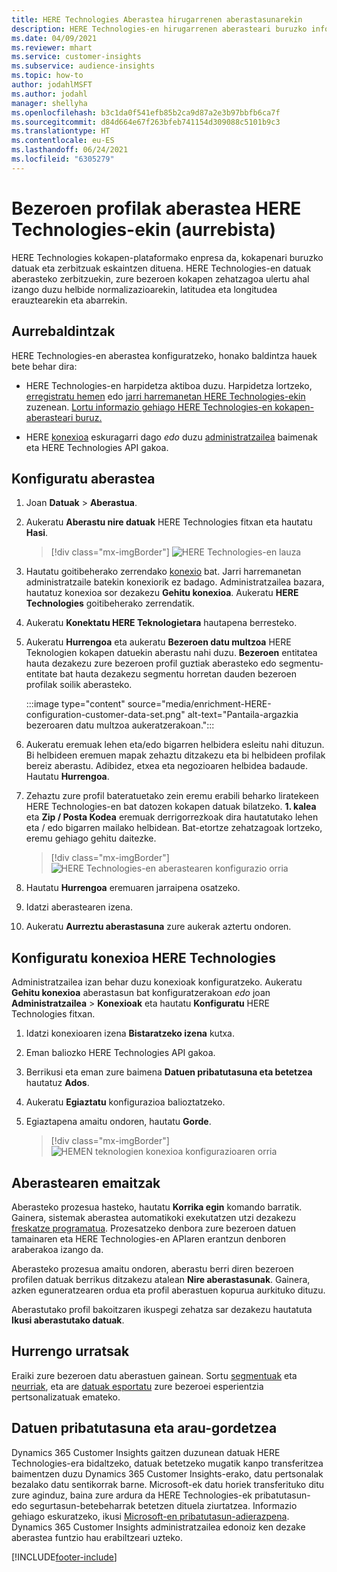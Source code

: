 ```yaml
---
title: HERE Technologies Aberastea hirugarrenen aberastasunarekin
description: HERE Technologies-en hirugarrenen aberasteari buruzko informazio orokorra.
ms.date: 04/09/2021
ms.reviewer: mhart
ms.service: customer-insights
ms.subservice: audience-insights
ms.topic: how-to
author: jodahlMSFT
ms.author: jodahl
manager: shellyha
ms.openlocfilehash: b3c1da0f541efb85b2ca9d87a2e3b97bbfb6ca7f
ms.sourcegitcommit: d84d664e67f263bfeb741154d309088c5101b9c3
ms.translationtype: HT
ms.contentlocale: eu-ES
ms.lasthandoff: 06/24/2021
ms.locfileid: "6305279"
---
```

# <a name="enrichment-of-customer-profiles-with-here-technologies-preview"></a>Bezeroen profilak aberastea HERE Technologies-ekin (aurrebista)

HERE Technologies kokapen-plataformako enpresa da, kokapenari buruzko datuak eta zerbitzuak eskaintzen dituena. HERE Technologies-en datuak aberasteko zerbitzuekin, zure bezeroen kokapen zehatzagoa ulertu ahal izango duzu helbide normalizazioarekin, latitudea eta longitudea erauztearekin eta abarrekin.

## <a name="prerequisites"></a>Aurrebaldintzak

HERE Technologies-en aberastea konfiguratzeko, honako baldintza hauek bete behar dira:

- HERE Technologies-en harpidetza aktiboa duzu. Harpidetza lortzeko, [erregistratu hemen](https://developer.here.com/sign-up?utm_medium=referral&utm_source=Microsoft-Dynamics-CI&create=Freemium-Basic) edo [jarri harremanetan HERE Technologies-ekin](https://developer.here.com/help?utm_medium=referral&utm_source=Microsoft-Dynamics-CI#how-can-we-help-you) zuzenean. [Lortu informazio gehiago HERE Technologies-en kokapen-aberasteari buruz.](https://developer.here.com/location-enrichment?cid=Dev-MicrosoftDynamics-DB-0-Dev-&utm_source=MicrosoftDynamics&utm_medium=referral&utm_campaign=Online_Dev_ReferralMicrosoft)

- HERE [konexioa](connections.md) eskuragarri dago *edo* duzu [administratzailea](permissions.md#administrator) baimenak eta HERE Technologies API gakoa.

## <a name="configure-the-enrichment"></a>Konfiguratu aberastea

1. Joan **Datuak** > **Aberastua**. 

1. Aukeratu **Aberastu nire datuak** HERE Technologies fitxan eta hautatu **Hasi**.

   > [!div class="mx-imgBorder"]
   > ![HERE Technologies-en lauza](media/HERE-tile.png "HERE Technologies-en lauza")

1. Hautatu goitibeherako zerrendako [konexio](connections.md) bat. Jarri harremanetan administratzaile batekin konexiorik ez badago. Administratzailea bazara, hautatuz konexioa sor dezakezu **Gehitu konexioa**. Aukeratu **HERE Technologies** goitibeherako zerrendatik. 

1. Aukeratu **Konektatu HERE Teknologietara** hautapena berresteko.

1.  Aukeratu **Hurrengoa** eta aukeratu **Bezeroen datu multzoa** HERE Teknologien kokapen datuekin aberastu nahi duzu. **Bezeroen** entitatea hauta dezakezu zure bezeroen profil guztiak aberasteko edo segmentu-entitate bat hauta dezakezu segmentu horretan dauden bezeroen profilak soilik aberasteko.

    :::image type="content" source="media/enrichment-HERE-configuration-customer-data-set.png" alt-text="Pantaila-argazkia bezeroaren datu multzoa aukeratzerakoan.":::

1. Aukeratu eremuak lehen eta/edo bigarren helbidera esleitu nahi dituzun. Bi helbideen eremuen mapak zehaztu ditzakezu eta bi helbideen profilak bereiz aberastu. Adibidez, etxea eta negozioaren helbidea badaude. Hautatu **Hurrengoa**.

1. Zehaztu zure profil bateratuetako zein eremu erabili beharko liratekeen HERE Technologies-en bat datozen kokapen datuak bilatzeko. **1. kalea** eta **Zip / Posta Kodea** eremuak derrigorrezkoak dira hautatutako lehen eta / edo bigarren mailako helbidean. Bat-etortze zehatzagoak lortzeko, eremu gehiago gehitu daitezke.

   > [!div class="mx-imgBorder"]
   > ![HERE Technologies-en aberastearen konfigurazio orria](media/enrichment-HERE-configuration.png "HERE Technologies-en aberastearen konfigurazio orria")

1. Hautatu **Hurrengoa** eremuaren jarraipena osatzeko.

1. Idatzi aberastearen izena. 

1. Aukeratu **Aurreztu aberastasuna** zure aukerak aztertu ondoren.

## <a name="configure-the-connection-for-here-technologies"></a>Konfiguratu konexioa HERE Technologies 

Administratzailea izan behar duzu konexioak konfiguratzeko. Aukeratu **Gehitu konexioa** aberastasun bat konfiguratzerakoan *edo* joan **Administratzailea** > **Konexioak** eta hautatu **Konfiguratu** HERE Technologies fitxan.

1. Idatzi konexioaren izena **Bistaratzeko izena** kutxa.

1. Eman baliozko HERE Technologies API gakoa.

1. Berrikusi eta eman zure baimena **Datuen pribatutasuna eta betetzea** hautatuz **Ados**.

1. Aukeratu **Egiaztatu** konfigurazioa balioztatzeko.

1. Egiaztapena amaitu ondoren, hautatu **Gorde**.

   > [!div class="mx-imgBorder"]
   > ![HEMEN teknologien konexioa konfigurazioaren orria](media/enrichment-HERE-connection.png "HEMEN teknologien konexioa konfigurazioaren orria")

## <a name="enrichment-results"></a>Aberastearen emaitzak

Aberasteko prozesua hasteko, hautatu **Korrika egin** komando barratik. Gainera, sistemak aberastea automatikoki exekutatzen utzi dezakezu [freskatze programatua](system.md#schedule-tab). Prozesatzeko denbora zure bezeroen datuen tamainaren eta HERE Technologies-en APIaren erantzun denboren araberakoa izango da.

Aberasteko prozesua amaitu ondoren, aberastu berri diren bezeroen profilen datuak berrikus ditzakezu atalean **Nire aberastasunak**. Gainera, azken eguneratzearen ordua eta profil aberastuen kopurua aurkituko dituzu.

Aberastutako profil bakoitzaren ikuspegi zehatza sar dezakezu hautatuta **Ikusi aberastutako datuak**.

## <a name="next-steps"></a>Hurrengo urratsak

Eraiki zure bezeroen datu aberastuen gainean. Sortu [segmentuak](segments.md) eta [neurriak](measures.md), eta are [datuak esportatu](export-destinations.md) zure bezeroei esperientzia pertsonalizatuak emateko.

## <a name="data-privacy-and-compliance"></a>Datuen pribatutasuna eta arau-gordetzea

Dynamics 365 Customer Insights gaitzen duzunean datuak HERE Technologies-era bidaltzeko, datuak betetzeko mugatik kanpo transferitzea baimentzen duzu Dynamics 365 Customer Insights-erako, datu pertsonalak bezalako datu sentikorrak barne. Microsoft-ek datu horiek transferituko ditu zure aginduz, baina zure ardura da HERE Technologies-ek pribatutasun- edo segurtasun-betebeharrak betetzen dituela ziurtatzea. Informazio gehiago eskuratzeko, ikusi [Microsoft-en pribatutasun-adierazpena](https://go.microsoft.com/fwlink/?linkid=396732).
Dynamics 365 Customer Insights administratzailea edonoiz ken dezake aberastea funtzio hau erabiltzeari uzteko.


[!INCLUDE[footer-include](../includes/footer-banner.md)]
